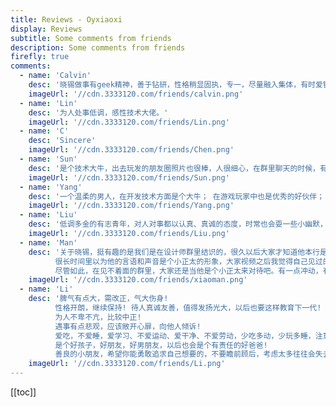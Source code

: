 ```yaml
---
title: Reviews - Oyxiaoxi
display: Reviews
subtitle: Some comments from friends
description: Some comments from friends
firefly: true
comments:
  - name: 'Calvin'
    desc: '晓锡做事有geek精神，善于钻研，性格稍显固执，专一，尽量融入集体，有时爱钻牛角尖。'
    imageUrl: '//cdn.3333120.com/friends/calvin.png'
  - name: 'Lin'
    desc: '为人处事低调，感性技术大佬。'
    imageUrl: '//cdn.3333120.com/friends/Lin.png'
  - name: 'C'
    desc: 'Sincere'
    imageUrl: '//cdn.3333120.com/friends/Chen.png'
  - name: 'Sun'
    desc: '是个技术大牛，出去玩发的朋友圈照片也很棒，人很细心，在群里聊天的时候，有时候有人说话没人接茬，你总是出来说话，感觉很温暖，对老婆也很好，作为未曾谋面的网友，给我们寄过几次水果，很认真的把我们当朋友，我有时候有啥动态的时候，你也总是私信关心，就很棒！'
    imageUrl: '//cdn.3333120.com/friends/Sun.png'
  - name: 'Yang'
    desc: '一个温柔的男人，在开发技术方面是个大牛； 在游戏玩家中也是优秀的好伙伴； 在生活中也是一个喜欢分享的好朋友； 总得来说就是非常温柔、热爱生活的人儿吧。'
    imageUrl: '//cdn.3333120.com/friends/Yang.png'
  - name: 'Liu'
    desc: '低调多金的有志青年，对人对事都以认真、真诚的态度，时常也会耍一些小幽默，喜欢摄影，对新鲜事物充满着探索好奇之心，是个小果粉。'
    imageUrl: '//cdn.3333120.com/friends/Liu.png'
  - name: 'Man'
    desc: '关于晓锡，挺有趣的是我们是在设计师群里结识的，很久以后大家才知道他本行是开发者，很多外行喜欢在嘴上谈设计，还是比较少人愿意更深入的接触到设计师群体。
          很长时间里以为他的言语和声音是个小正太的形象，大家视频之后我觉得自己见过的人太少了哈哈😂。
          尽管如此，在见不着面的群里，大家还是当他是个小正太来对待吧。有一点冲动，有一点情绪，有让大家羡慕的生活，也有大家感受不到的压力…也许是我身边这样的朋友太少，有点像飘在空中的木棉花，松软、易碎，抓不住，不知道从哪飘来的，又能在一些时刻感动到你。'
    imageUrl: '//cdn.3333120.com/friends/xiaoman.png'
  - name: 'Li'
    desc: '脾气有点大，需改正，气大伤身!
          性格开朗，继续保持! 待人真诚友善，值得发扬光大，以后也要这样教育下一代! 
          为人不卑不亢，比较中正! 
          遇事有点悲观，应该敞开心扉，向他人倾诉! 
          爱吃，不爱睡，爱学习、不爱运动、爱干净、不爱劳动，少吃多动，少玩多睡，注意减肥，身体才能健康! 
          是个好孩子，好朋友，好男朋友，以后也会是个有责任的好爸爸! 
          善良的小朋友，希望你能勇敢追求自己想要的，不要瞻前顾后，考虑太多往往会失去很多机会，过去的事情不要想太多，往前看，加油!'
    imageUrl: '//cdn.3333120.com/friends/Li.png'
---
```


[[toc]]

<ListReviews :comments="frontmatter.comments"/>

